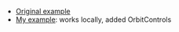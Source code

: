 - [Original example](https://jumpjack.github.io/Bollean-solids-with-Three.js/examples.html)
- [My example](https://jumpjack.github.io/Bollean-solids-with-Three.js/localAndOrbit.html): works locally, added OrbitControls
